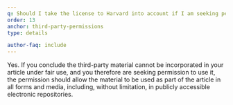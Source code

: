 ```yaml
---
q: Should I take the license to Harvard into account if I am seeking permission from a third party to incorporate the third party's material (such as, for example, an image) in the published article?
order: 13
anchor: third-party-permissions
type: details

author-faq: include
---
```


Yes. If you conclude the third-party material cannot be incorporated in your article under fair use, and you therefore are seeking permission to use it, the permission should allow the material to be used as part of the article in all forms and media, including, without limitation, in publicly accessible electronic repositories.
